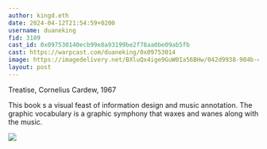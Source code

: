```yaml
---
author: kingd.eth
date: 2024-04-12T21:54:59+0200
username: duaneking
fid: 3189
cast_id: 0x097530140ecb99e8a93199be2f78aa0be09ab5fb
cast: https://warpcast.com/duaneking/0x09753014
image: https://imagedelivery.net/BXluQx4ige9GuW0Ia56BHw/042d9938-904b-44f8-70db-ed4a4d10e900/original
layout: post
---
```

Treatise, Cornelius Cardew, 1967  
  
This book s a visual feast of information design and music annotation. The graphic vocabulary is a graphic symphony that waxes and wanes along with the music.  

![](https://imagedelivery.net/BXluQx4ige9GuW0Ia56BHw/042d9938-904b-44f8-70db-ed4a4d10e900/original)